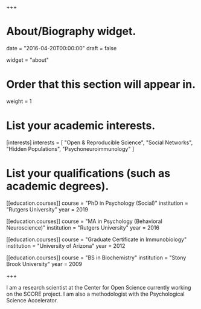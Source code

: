 +++
# About/Biography widget.

date = "2016-04-20T00:00:00"
draft = false

widget = "about"

# Order that this section will appear in.
weight = 1

# List your academic interests.
[interests]
  interests = [
    "Open & Reproducible Science",
    "Social Networks",
    "Hidden Populations",
    "Psychoneuroimmunology"
  ]

# List your qualifications (such as academic degrees).

[[education.courses]]
  course = "PhD in Psychology (Social)"
  institution = "Rutgers University"
  year = 2019

[[education.courses]]
  course = "MA in Psychology (Behavioral Neuroscience)"
  institution = "Rutgers University"
  year = 2016

[[education.courses]]
  course = "Graduate Certificate in Immunobiology"
  institution = "University of Arizona"
  year = 2012

[[education.courses]]
  course = "BS in Biochemistry"
  institution = "Stony Brook University"
  year = 2009
 
+++

I am a research scientist at the Center for Open Science currently working on the SCORE project.  I am also a methodologist with the Psychological Science Accelerator.
